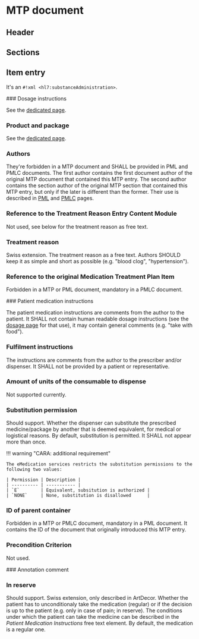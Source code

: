 # MTP document

## Header

## Sections

## Item entry

It's an `#!xml <hl7:substanceAdministration>`.

### Dosage instructions

See the [dedicated page](dosage.md).

### Product and package

See the [dedicated page](product.md).

### Authors

They're forbidden in a MTP document and SHALL be provided in PML and PMLC documents.
The first author contains the first document author of the original MTP document that contained this MTP entry.
The second author contains the section author of the original MTP section that contained this MTP entry, but only if the later is different than the former.
Their use is described in [PML](pml.md) and [PMLC](pmlc.md) pages.

### Reference to the Treatment Reason Entry Content Module

Not used, see below for the treatment reason as free text.

### Treatment reason

Swiss extension.
The treatment reason as a free text.
Authors SHOULD keep it as simple and short as possible (e.g. "blood clog", "hypertension").

### Reference to the original Medication Treatment Plan Item

Forbidden in a MTP or PML document, mandatory in a PMLC document.

### Patient medication instructions

The patient medication instructions are comments from the author to the patient. It SHALL not contain human readable dosage instructions (see the [dosage page](dosage.md) for that use), it may contain general comments (e.g. "take with food").

### Fulfilment instructions

The instructions are comments from the author to the prescriber and/or dispenser. It SHALL not be provided by a patient or representative.

### Amount of units of the consumable to dispense

Not supported currently.

### Substitution permission

<span class="should-support">Should support</span>.
Whether the dispenser can substitute the prescribed medicine/package by another that is deemed equivalent, for medical or logistical reasons.
By default, substitution is permitted.
It SHALL not appear more than once.

!!! warning "CARA: additional requirement"

    The eMedication services restricts the substitution permissions to the following two values:
    
    | Permission | Description |
    | ---------- | ----------- |
    | `E`        | Equivalent, subsitution is authorized |
    | `NONE`     | None, substitution is disallowed      |

### ID of parent container

Forbidden in a MTP or PMLC document, mandatory in a PML document. It contains the ID of the document that originally introduced this MTP entry.

### Precondition Criterion

Not used.

### Annotation comment

### In reserve

<span class="should-support">Should support</span>. Swiss extension, only described in ArtDecor.
Whether the patient has to unconditionaly take the medication (regular) or if the decision is up to the patient (e.g. only in case of pain; in reserve).
The conditions under which the patient can take the medicine can be described in the _Patient Medication Instructions_ free text element.
By default, the medication is a regular one.

<!-- TODO parties qui ne sont pas remplissables par le patient -->
